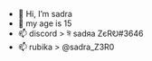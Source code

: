 - 👋 Hi, I’m sadra
- 👀 my age is 15
- 📫 discord > ঈ  sаdяa ZєRᎧ#3646
- 📫 rubika > @sadra_Z3R0

<!---
sadraaaa/sadraaaa is a ✨ special ✨ repository because its `README.md` (this file) appears on your GitHub profile.
You can click the Preview link to take a look at your changes.
--->
